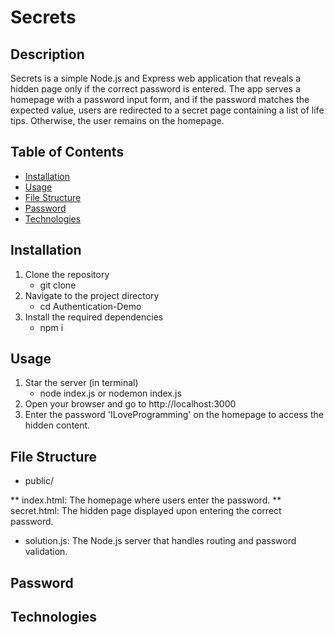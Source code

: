 # **Secrets**

## Description

Secrets is a simple Node.js and Express web application that reveals a hidden page only if the correct password is entered. The app serves a homepage with a password input form, and if the password matches the expected value, users are redirected to a secret page containing a list of life tips. Otherwise, the user remains on the homepage.


## Table of Contents
- [Installation](#Installation)
- [Usage](#Usage)
- [File Structure](#File-Structure)
- [Password](#Password)
- [Technologies](#Technologies)




## Installation 

1. Clone the repository
    * git clone 
3. Navigate to the project directory
    * cd Authentication-Demo
5. Install the required dependencies
    * npm i
   

## Usage
1. Star the server (in terminal)
   * node index.js or nodemon index.js
2. Open your browser and go to http://localhost:3000
3. Enter the password 'ILoveProgramming' on the homepage to access the hidden content.


## File Structure

* public/

 ** index.html: The homepage where users enter the password.
 ** secret.html: The hidden page displayed upon entering the correct password.

* solution.js: The Node.js server that handles routing and password validation.

## Password


## Technologies 
